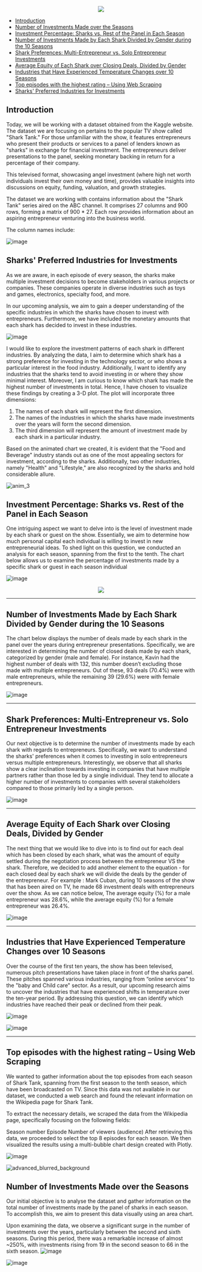 <p align="center">
  <img src="images/shark_tank_header.jpg" />
</p>




* [Introduction](#Introduction)
* [Number of Investments Made over the Seasons](#Number-of-Investments-Made-over-the-Seasons)
* [Investment Percentage: Sharks vs. Rest of the Panel in Each Season](#Investment-Percentage-Sharks-vs-Rest-of-the-Panel-in-Each-Season)
* [Number of Investments Made by Each Shark Divided by Gender during the 10 Seasons](#Number-of-Investments-Made-by-Each-Shark-Divided-by-Gender-during-the-10-Seasons)
* [Shark Preferences: Multi-Entrepreneur vs. Solo Entrepreneur Investments](#Shark-Preferences-Multi-Entrepreneur-vs-Solo-Entrepreneur-Investments)
* [Average Equity of Each Shark over Closing Deals, Divided by Gender](#Average-Equity-of-Each-Shark-over-Closing-Deals,-Divided-by-Gender)
* [Industries that Have Experienced Temperature Changes over 10 Seasons](#Industries-that-Have-Experienced-Temperature-Changes-over-10-Seasons)
* [Top episodes with the highest rating – Using Web Scraping](#Top-episodes-with-the-highest-rating–Using-Web-Scraping)
* [Sharks' Preferred Industries for Investments](#sharks-preferred-industries-for-investments)


## Introduction 
Today, we will be working with a dataset obtained from the Kaggle website. The dataset we are focusing on pertains to the popular TV show called "Shark Tank." For those unfamiliar with the show, it features entrepreneurs who present their products or services to a panel of lenders known as "sharks" in exchange for financial investment. The entrepreneurs deliver presentations to the panel, seeking monetary backing in return for a percentage of their company.

This televised format, showcasing angel investment (where high net worth individuals invest their own money and time), provides valuable insights into discussions on equity, funding, valuation, and growth strategies.

The dataset we are working with contains information about the "Shark Tank" series aired on the ABC channel. It comprises 27 columns and 900 rows, forming a matrix of 900 * 27. Each row provides information about an aspiring entrepreneur venturing into the business world.

The column names include: 

![image](https://github.com/AnalyticsForPleasure/dive_into_shark_tank/assets/28948369/9f9be082-00ef-4844-8fb0-330163f23da2)


## Sharks' Preferred Industries for Investments
As we are aware, in each episode of every season, the sharks make multiple investment decisions to become stakeholders in various projects or companies. These companies operate in diverse industries such as toys and games, electronics, specialty food, and more.

In our upcoming analysis, we aim to gain a deeper understanding of the specific industries in which the sharks have chosen to invest with entrepreneurs. Furthermore, we have included the monetary amounts that each shark has decided to invest in these industries. 



![image](https://github.com/AnalyticsForPleasure/dive_into_shark_tank/assets/28948369/2ec8d609-5f7e-4fe1-b504-a6f5443c2e43)


I would like to explore the investment patterns of each shark in different industries. By analyzing the data, I aim to determine which shark has a strong preference for investing in the technology sector, or who shows a particular interest in the food industry. Additionally, I want to identify any industries that the sharks tend to avoid investing in or where they show minimal interest. Moreover, I am curious to know which shark has made the highest number of investments in total. 
Hence, I have chosen to visualize these findings by creating a 3-D plot. The plot will incorporate three dimensions:
1.	The names of each shark will represent the first dimension.
2.	The names of the industries in which the sharks have made investments over the years will form the second dimension.
3.	The third dimension will represent the amount of investment made by each shark in a particular industry.





Based on the animated chart we created, it is evident that the "Food and Beverage" industry stands out as one of the most appealing sectors for investment, according to the sharks. Additionally, two other industries, namely "Health" and "Lifestyle," are also recognized by the sharks and hold considerable allure.

![anim_3](chart_9_readme/final_animation/stitched.gif)

## Investment Percentage: Sharks vs. Rest of the Panel in Each Season
One intriguing aspect we want to delve into is the level of investment made by each shark or guest on the show. Essentially, we aim to determine how much personal capital each individual is willing to invest in new entrepreneurial ideas. To shed light on this question, we conducted an analysis for each season, spanning from the first to the tenth. The chart below allows us to examine the percentage of investments made by a specific shark or guest in each season individual

![image](https://github.com/AnalyticsForPleasure/dive_into_shark_tank/assets/28948369/f83289b9-de27-4f3c-9c15-fc158960f0eb)



<p align="center">
  <img src="images/whaffle_seasons/waffle_plot.gif">
</p>


---

## Number of Investments Made by Each Shark Divided by Gender during the 10 Seasons
The chart below displays the number of deals made by each shark in the panel over the years during entrepreneur presentations. Specifically, we are interested in determining the number of closed deals made by each shark, categorized by gender (male and female). For instance, Kavin had the highest number of deals with 132, this number doesn’t excluding those made with multiple entrepreneurs. Out of these, 93 deals (70.4%) were with male entrepreneurs, while the remaining 39 (29.6%) were with female entrepreneurs.

![image](https://github.com/AnalyticsForPleasure/dive_into_shark_tank/assets/28948369/cb3534ad-fd37-4580-bc62-2ae04acf3297)

---

## Shark Preferences: Multi-Entrepreneur vs. Solo Entrepreneur Investments
Our next objective is to determine the number of investments made by each shark with regards to entrepreneurs. Specifically, we want to understand the sharks' preferences when it comes to investing in solo entrepreneurs versus multiple entrepreneurs.
Interestingly, we observe that all sharks show a clear inclination towards investing in companies that have multiple partners rather than those led by a single individual. They tend to allocate a higher number of investments to companies with several stakeholders compared to those primarily led by a single person.

![image](https://github.com/AnalyticsForPleasure/dive_into_shark_tank/assets/28948369/4deb1b6c-c7c4-440c-bb53-4132d4822100)


---

## Average Equity of Each Shark over Closing Deals, Divided by Gender
The next thing that we would like to dive into is to find out for each deal which has been closed by each shark, what was the amount of equity settled during the negotiation process between the entrepreneur VS the shark. Therefore, we decided to add another element to the equation - for each closed deal by each shark we will divide the deals by the gender of the entrepreneur. For example : Mark Cuban, during 10 seasons of the show that has been aired on TV, he made 68 investment deals with entrepreneurs over the show. As we can notice below, The average equity (%) for a male entrepreneur was 28.6%, while the average equity (%) for a female entrepreneur was 26.4%.



![image](https://github.com/AnalyticsForPleasure/dive_into_shark_tank/assets/28948369/ecc19377-a3da-41f0-b224-ffd21aab5f29)

---

## Industries that Have Experienced Temperature Changes over 10 Seasons

Over the course of the first ten years, the show has been televised, numerous pitch presentations have taken place in front of the sharks panel. These pitches spanned various industries, ranging from “online services” to the "baby and Child care" sector. As a result, our upcoming research aims to uncover the industries that have experienced shifts in temperature over the ten-year period. By addressing this question, we can identify which industries have reached their peak or declined from their peak.

![image](https://github.com/AnalyticsForPleasure/dive_into_shark_tank/assets/28948369/0bdd6110-3eaf-4931-b27b-181f99074266)




![image](https://github.com/AnalyticsForPleasure/dive_into_shark_tank/assets/28948369/6a449aee-3478-453b-b346-579cf2de9381)




---
## Top episodes with the highest rating  – Using Web Scraping

We wanted to gather information about the top episodes from each season of Shark Tank, spanning from the first season to the tenth season, which have been broadcasted on TV. Since this data was not available in our dataset, we conducted a web search and found the relevant information on the Wikipedia page for Shark Tank.

To extract the necessary details, we scraped the data from the Wikipedia page, specifically focusing on the following fields:

Season number
Episode
Number of viewers (audience)
After retrieving this data, we proceeded to select the top 8 episodes for each season. We then visualized the results using a multi-bubble chart design created with Plotly.

![image](https://github.com/AnalyticsForPleasure/dive_into_shark_tank/assets/28948369/2ce1c7d9-48f0-4f9d-8235-bedc4e897da0)



![advanced_blurred_background](https://github.com/AnalyticsForPleasure/dive_into_shark_tank/assets/28948369/c537fc18-8027-4f90-8d05-67c42ac8fd0f)











## Number of Investments Made over the Seasons
Our initial objective is to analyse the dataset and gather information on the total number of investments made by the panel of sharks in each season. To accomplish this, we aim to present this data visually using an area chart.

Upon examining the data, we observe a significant surge in the number of investments over the years, particularly between the second and sixth seasons. During this period, there was a remarkable increase of almost  ~250%, with investments rising from 19 in the second season to 66 in the sixth season.
![image](https://github.com/AnalyticsForPleasure/dive_into_shark_tank/assets/28948369/31714743-f20a-4341-95f8-9f0efe2e2eb6)





![image](https://github.com/AnalyticsForPleasure/dive_into_shark_tank/assets/28948369/2865a78f-c59f-4e52-8452-c883aa7481ca)




